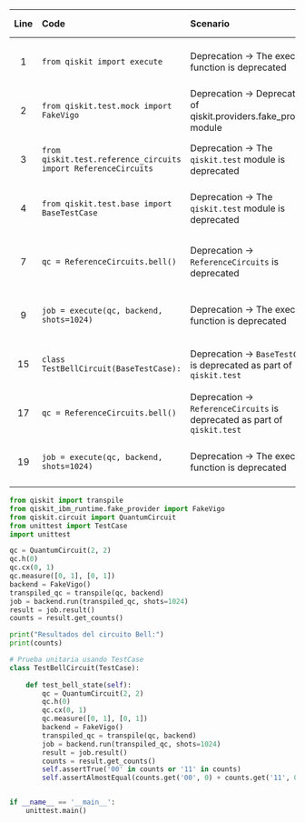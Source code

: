 | Line | Code | Scenario | Scenario Id | Reference | Artifact | Refactoring |
| :--: | :--- | :------- | :---------: | :-------: | :------- | :---------- |
| 1 | `from qiskit import execute` | Deprecation -> The execute() function is deprecated | 25 | 7d9abf43-8af9-474a-8d5b-a64db8f90c8a | execute() | `from qiskit import transpile` |
| 2 | `from qiskit.test.mock import FakeVigo` | Deprecation -> Deprecation of qiskit.providers.fake_provider module | 23 | 3aa71f7b-379a-43b3-b864-71b1e9f7f92e | FakeVigo | `from qiskit_ibm_runtime.fake_provider import FakeVigo` |
| 3 | `from qiskit.test.reference_circuits import ReferenceCircuits` | Deprecation -> The `qiskit.test` module is deprecated | * | 744bd71e-bfdf-47ac-8d99-308ba8b9474a | qiskit.test.reference_circuits | |
| 4 | `from qiskit.test.base import BaseTestCase` | Deprecation -> The `qiskit.test` module is deprecated | * | 744bd71e-bfdf-47ac-8d99-308ba8b9474a | qiskit.test.base | `from unittest import TestCase` |
| 7 | `qc = ReferenceCircuits.bell()` | Deprecation -> `ReferenceCircuits` is deprecated | * | 744bd71e-bfdf-47ac-8d99-308ba8b9474a | ReferenceCircuits.bell() | `from qiskit.circuit import QuantumCircuit`<br>`qc = QuantumCircuit(2, 2)`<br>`qc.h(0)`<br>`qc.cx(0, 1)`<br>`qc.measure([0, 1], [0, 1])` |
| 9 | `job = execute(qc, backend, shots=1024)` | Deprecation -> The execute() function is deprecated | 25 | 7d9abf43-8af9-474a-8d5b-a64db8f90c8a | execute() | `transpiled_qc = transpile(qc, backend)`<br>`job = backend.run(transpiled_qc, shots=1024)` |
| 15 | `class TestBellCircuit(BaseTestCase):` | Deprecation -> `BaseTestCase` is deprecated as part of `qiskit.test` | * | 744bd71e-bfdf-47ac-8d99-308ba8b9474a | BaseTestCase | `class TestBellCircuit(TestCase):` |
| 17 | `qc = ReferenceCircuits.bell()` | Deprecation -> `ReferenceCircuits` is deprecated as part of `qiskit.test` | * | 744bd71e-bfdf-47ac-8d99-308ba8b9474a | ReferenceCircuits.bell() | `qc = QuantumCircuit(2, 2)`<br>`qc.h(0)`<br>`qc.cx(0, 1)`<br>`qc.measure([0, 1], [0, 1])` |
| 19 | `job = execute(qc, backend, shots=1024)` | Deprecation -> The execute() function is deprecated | 25 | 7d9abf43-8af9-474a-8d5b-a64db8f90c8a | execute() | `transpiled_qc = transpile(qc, backend)`<br>`job = backend.run(transpiled_qc, shots=1024)` |


```python
from qiskit import transpile
from qiskit_ibm_runtime.fake_provider import FakeVigo
from qiskit.circuit import QuantumCircuit
from unittest import TestCase
import unittest

qc = QuantumCircuit(2, 2)
qc.h(0)
qc.cx(0, 1)
qc.measure([0, 1], [0, 1])
backend = FakeVigo()
transpiled_qc = transpile(qc, backend)
job = backend.run(transpiled_qc, shots=1024)
result = job.result()
counts = result.get_counts()

print("Resultados del circuito Bell:")
print(counts)

# Prueba unitaria usando TestCase
class TestBellCircuit(TestCase):
    
    def test_bell_state(self):
        qc = QuantumCircuit(2, 2)
        qc.h(0)
        qc.cx(0, 1)
        qc.measure([0, 1], [0, 1])
        backend = FakeVigo()
        transpiled_qc = transpile(qc, backend)
        job = backend.run(transpiled_qc, shots=1024)
        result = job.result()
        counts = result.get_counts()        
        self.assertTrue('00' in counts or '11' in counts)
        self.assertAlmostEqual(counts.get('00', 0) + counts.get('11', 0), 1024, delta=50)


if __name__ == '__main__':
    unittest.main()
```
